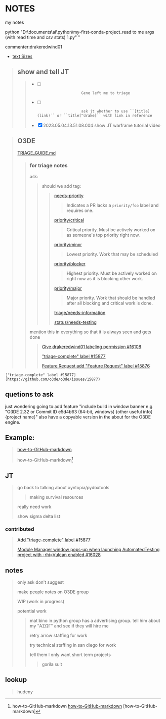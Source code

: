 # NOTES
my notes

python "D:\documents\ai\python\my-first-conda-project\_read to me args (with read time and csv stats) 1.py" "

commenter:drakeredwind01



- [text Sizes](#text-Size-1)

> ## show and tell JT
> > - [ ]                         Gene left me to triage
> > - [ ]                         ask jt whether to use ``[title](link)`` or ``title[^drake]`` with link in reference
> > - [X] 2023.05.04.13.51.08.004 show JT warframe tutorial video




> ## O3DE
> [TRIAGE_GUIDE.md](https://github.com/o3de/sig-network/blob/main/TRIAGE_GUIDE.md)
> > ### for triage notes
> > ask:
> > > should we add tag:
> > > > [needs-priority](https://github.com/o3de/o3de/labels/needs-priority)
> > > >
> > > > > Indicates a PR lacks a `priority/foo` label and requires one.
> > > >
> > > > [priority/critical](https://github.com/o3de/o3de/labels/priority%2Fcritical)
> > > >
> > > > > Critical priority. Must be actively worked on as someone's top priority right now.
> > > >
> > > > [priority/minor](https://github.com/o3de/o3de/labels/priority%2Fminor)
> > > >
> > > > > Lowest priority. Work that may be scheduled
> > > >
> > > > [priority/blocker](https://github.com/o3de/o3de/labels/priority%2Fblocker)
> > > >
> > > > > Highest priority. Must be actively worked on right now as it is blocking other work.
> > > >
> > > > [priority/major](https://github.com/o3de/o3de/labels/priority%2Fmajor)
> > > >
> > > > > Major priority. Work that should be handled after all blocking and critical work is done.
> > > >
> > > > [triage/needs-information](https://github.com/o3de/o3de/labels/triage%2Fneeds-information)
> > > > 
> > > > [status/needs-testing](https://github.com/o3de/o3de/labels/status%2Fneeds-testing)
> >
> > 
> > 
> > 
> > mention this in everything so that it is always seen and gets done
> > 
> > > [Give drakeredwind01 labeling permission #16108](https://github.com/o3de/o3de/issues/16108)
> > > 
> > > ["triage-complete" label #15877](https://github.com/o3de/o3de/issues/15877)
> > > 
> > > [Feature Request add "Feature Request" label #15876](https://github.com/o3de/o3de/issues/15876)
```
["triage-complete" label #15877](https://github.com/o3de/o3de/issues/15877)
```

## quetions to ask

just wondering
going to add feature "include build in window banner e.g. "O3DE 2.32 or Commit ID e5d4b63 (64-bit, windows) {other useful info} {project name}"
also have a copyable version in the about for the O3DE engine.


## Example:
> [how-to-GitHub-markdown](https://github.com/drakeredwind01/how-to-GitHub)
> 
> how-to-GitHub-markdown[^how-to-GitHub-markdown1]
> 
> 
[^how-to-GitHub-markdown1]:
    how-to-GitHub-markdown
    [how-to-GitHub-markdown](https://github.com/drakeredwind01/how-to-GitHub)
    [how-to-GitHub-markdown]
    

## JT
> go back to talking about xyntopia/pydoxtools
> 
> > making survival resources
> > 
> really need work
> 
> show sigma delta list
### contributed
> [Add "triage-complete" label #15877](https://github.com/o3de/o3de/issues/15877)
> 
> [Module Manager window pops-up when launching AutomatedTesting project with -rhi=Vulcan enabled #16028
](https://github.com/o3de/o3de/issues/16028)




## notes
> only ask don't suggest
> 
> make people notes on O3DE group
> 
> WIP (work in progress)
> 
> potential work
> 
> > mat bino in python group has a advertising group. tell him about my "ΑΣΩΓ" and see if they will hire me
> > 
> > retry arrow staffing for work
> > 
> > try technical staffing in san diego for work
> > 
> > tell them I only want short term projects
> > 
> > > gorila suit

## lookup
> hudeny




